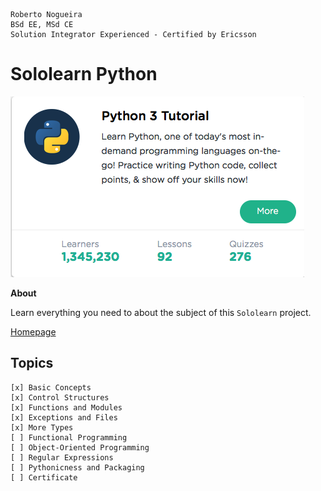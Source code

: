 ```
Roberto Nogueira  
BSd EE, MSd CE
Solution Integrator Experienced - Certified by Ericsson
```
# Sololearn Python

![sololearn image](images/sololearn.png)

**About**

Learn everything you need to about the subject of this `Sololearn` project.

[Homepage](https://www.sololearn.com/Course/Python/)

## Topics
```
[x] Basic Concepts
[x] Control Structures
[x] Functions and Modules
[x] Exceptions and Files
[x] More Types
[ ] Functional Programming
[ ] Object-Oriented Programming
[ ] Regular Expressions
[ ] Pythonicness and Packaging
[ ] Certificate
```
